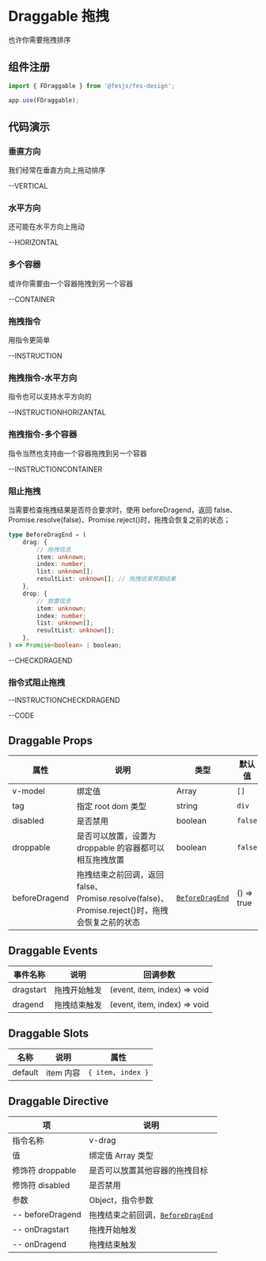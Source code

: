 # Draggable 拖拽

也许你需要拖拽排序

## 组件注册

```js
import { FDraggable } from '@fesjs/fes-design';

app.use(FDraggable);
```

## 代码演示

### 垂直方向

我们经常在垂直方向上拖动排序

--VERTICAL

### 水平方向

还可能在水平方向上拖动

--HORIZONTAL

### 多个容器

或许你需要由一个容器拖拽到另一个容器

--CONTAINER

### 拖拽指令

用指令更简单

--INSTRUCTION

### 拖拽指令-水平方向

指令也可以支持水平方向的

--INSTRUCTIONHORIZANTAL

### 拖拽指令-多个容器

指令当然也支持由一个容器拖拽到另一个容器

--INSTRUCTIONCONTAINER

### 阻止拖拽

当需要检查拖拽结果是否符合要求时，使用 beforeDragend，返回 false、Promise.resolve(false)、Promise.reject()时，拖拽会恢复之前的状态；

```ts
type BeforeDragEnd = (
    drag: {
        // 拖拽信息
        item: unknown;
        index: number;
        list: unknown[];
        resultList: unknown[]; // 拖拽结束预期结果
    },
    drop: {
        // 放置信息
        item: unknown;
        index: number;
        list: unknown[];
        resultList: unknown[];
    },
) => Promise<boolean> | boolean;
```

--CHECKDRAGEND

### 指令式阻止拖拽

--INSTRUCTIONCHECKDRAGEND

--CODE

## Draggable Props

| 属性          | 说明                                                                                           | 类型                         | 默认值     |
| ------------- | ---------------------------------------------------------------------------------------------- | ---------------------------- | ---------- |
| v-model       | 绑定值                                                                                         | Array                        | `[]`       |
| tag           | 指定 root dom 类型                                                                             | string                       | `div`      |
| disabled      | 是否禁用                                                                                       | boolean                      | `false`    |
| droppable     | 是否可以放置，设置为 droppable 的容器都可以相互拖拽放置                                        | boolean                      | `false`    |
| beforeDragend | 拖拽结束之前回调，返回 false、Promise.resolve(false)、Promise.reject()时，拖拽会恢复之前的状态 | [`BeforeDragEnd`](#阻止拖拽) | () => true |

## Draggable Events

| 事件名称  | 说明         | 回调参数                     |
| --------- | ------------ | ---------------------------- |
| dragstart | 拖拽开始触发 | (event, item, index) => void |
| dragend   | 拖拽结束触发 | (event, item, index) => void |

## Draggable Slots

| 名称    | 说明      | 属性              |
| ------- | --------- | ----------------- |
| default | item 内容 | `{ item, index }` |

## Draggable Directive

| 项               | 说明                                           |
| ---------------- | ---------------------------------------------- |
| 指令名称         | v-drag                                         |
| 值               | 绑定值 Array 类型                              |
| 修饰符 droppable | 是否可以放置其他容器的拖拽目标                 |
| 修饰符 disabled  | 是否禁用                                       |
| 参数             | Object，指令参数                               |
| -- beforeDragend | 拖拽结束之前回调，[`BeforeDragEnd`](#阻止拖拽) |
| -- onDragstart   | 拖拽开始触发                                   |
| -- onDragend     | 拖拽结束触发                                   |
